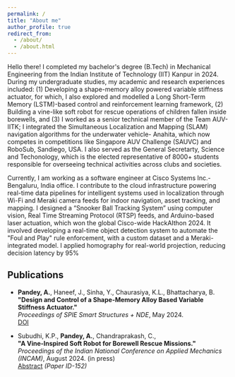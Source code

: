 ```yaml
---
permalink: /
title: "About me"
author_profile: true
redirect_from: 
  - /about/
  - /about.html
---
```


Hello there! I completed my bachelor's degree (B.Tech) in Mechanical Engineering from the Indian Institute of Technology (IIT) Kanpur in 2024. During my undergraduate studies, my academic and research experiences included: (1) Developing a shape-memory alloy powered variable stiffness actuator, for which, I also explored and modelled a Long Short-Term Memory (LSTM)-based
control and reinforcement learning framework, (2) Building a vine-like soft robot for rescue operations of children fallen inside borewells, and (3) I worked as a senior technical member of the Team AUV-IITK; I integrated the Simultaneous Localization and Mapping (SLAM) navigation algorithms for the underwater vehicle- Anahita, which now competes in competitions like Singapore
AUV Challenge (SAUVC) and RoboSub, Sandiego, USA. I also served as the General Secretarty, Science and Techonology, which is the  elected representative of 8000+ students responsible for overseeing technical activities across clubs and societies.

Currently, I am working as a software engineer at Cisco Systems Inc.- Bengaluru, India office. I contribute to the cloud infrastructure powering real-time data pipelines for intelligent systems used in localization through Wi-Fi and Meraki camera feeds for indoor navigation, asset tracking, and mapping. I designed a “Snooker Ball Tracking System” using computer vision,
Real Time Streaming Protocol (RTSP) feeds, and Arduino-based laser actuation, which won the global Cisco-wide HackAIthon 2024. It involved developing a real-time object detection system to automate the &quot;Foul and Play&quot; rule enforcement, with a custom dataset and a Meraki-integrated model. I applied homography for real-world projection, reducing decision latency by 95%

## Publications

- **Pandey, A.**, Haneef, J., Sinha, Y., Chaurasiya, K.L., Bhattacharya, B.
  **"Design and Control of a Shape-Memory Alloy Based Variable Stiffness Actuator."**  
  *Proceedings of SPIE Smart Structures + NDE*, May 2024.  
  [DOI](https://doi.org/10.1117/12.3010086) 

- Subudhi, K.P., **Pandey, A.**, Chandraprakash, C.,  
  **"A Vine-Inspired Soft Robot for Borewell Rescue Missions."**  
  *Proceedings of the Indian National Conference on Applied Mechanics (INCAM)*, August 2024. (in press)  
  [Abstract](https://incam.isam.co.in/book-of-abstracts) *(Paper ID-152)* 